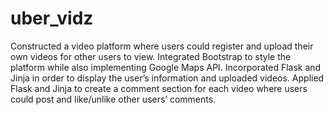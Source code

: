 # uber_vidz

Constructed a video platform where users could register and upload their own videos for other users to view. Integrated Bootstrap to style the platform while also implementing Google Maps API.  Incorporated Flask and Jinja in order to display the user’s information and uploaded videos. Applied Flask and Jinja to create a comment section for each video where users could post and like/unlike other users’ comments. 
